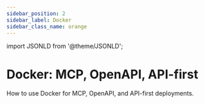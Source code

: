 ```yaml
---
sidebar_position: 2
sidebar_label: Docker
sidebar_class_name: orange
---
```

import JSONLD from '@theme/JSONLD';

# Docker: MCP, OpenAPI, API-first

<JSONLD />

How to use Docker for MCP, OpenAPI, and API-first deployments.
